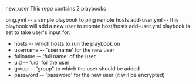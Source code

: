 new_user
This repo contains 2 playbooks

ping.yml -- a simple playbook to ping remote hosts
add-user.yml -- this playbook will add a new user to reomte host/hosts
add-user.yml playbook is set to take user's input for:

- hosts             -- which hosts to run the playbook on 
- username          -- 'username' for the new user
- fullname          -- 'full name' of the user
- uid               -- 'uid' for the user
- group             -- 'group" to which the user should be added
- password          -- 'password' for the new user (it will be encrypted)
